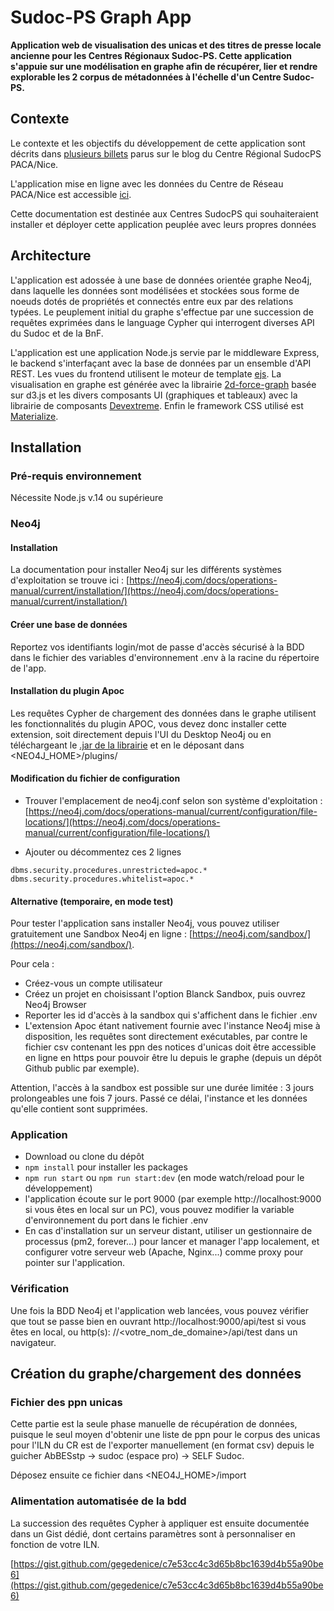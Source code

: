 # Sudoc-PS Graph App
**Application web de visualisation des unicas et des titres de presse locale ancienne pour les Centres Régionaux Sudoc-PS.
Cette application s'appuie sur une modélisation en graphe afin de récupérer, lier et rendre explorable les 2 corpus de métadonnées à l'échelle d'un Centre Sudoc-PS.**

## Contexte

Le contexte et les objectifs du développement de cette application sont décrits dans [plusieurs billets](http://bibliotheque-blogs.unice.fr/sudoc-ps/tag/application-unicapresse-locale-ancienne/) parus sur le blog du Centre Régional SudocPS PACA/Nice.

L'application mise en ligne avec les données du Centre de Réseau PACA/Nice est accessible [ici](http://sudocps.univ-cotedazur.fr/sudocps-pro-app/).

Cette documentation est destinée aux Centres SudocPS qui souhaiteraient installer et déployer cette application peuplée avec leurs propres données

## Architecture

L'application est adossée à une base de données orientée graphe Neo4j, dans laquelle les données sont modélisées et stockées sous forme de noeuds dotés de propriétés et connectés entre eux par des relations typées. Le peuplement initial du graphe s'effectue par une succession de requêtes exprimées dans le language Cypher qui interrogent diverses API du Sudoc et de la BnF.

L'application est une application Node.js servie par le middleware Express, le backend s'interfaçant avec la base de données par un ensemble d'API REST. Les vues du frontend utilisent le moteur de template [ejs](https://ejs.co/).
La visualisation en graphe est générée avec la librairie [2d-force-graph](https://github.com/vasturiano/force-graph) basée sur d3.js et les divers composants UI (graphiques et tableaux) avec la librairie de composants [Devextreme](https://js.devexpress.com/).
Enfin le framework CSS utilisé est [Materialize](https://materializecss.com/).


## Installation

### Pré-requis environnement

Nécessite Node.js v.14 ou supérieure

### Neo4j

#### Installation

La documentation pour installer Neo4j sur les différents systèmes d'exploitation se trouve ici : [https://neo4j.com/docs/operations-manual/current/installation/](https://neo4j.com/docs/operations-manual/current/installation/)

#### Créer une base de données

Reportez vos identifiants login/mot de passe d'accès sécurisé à la BDD dans le fichier des variables d'environnement .env à la racine du répertoire de l'app.

#### Installation du plugin Apoc

Les requêtes Cypher de chargement des données dans le graphe utilisent les fonctionnalités du plugin APOC, vous devez donc installer cette extension, soit directement depuis l'UI du Desktop Neo4j ou en téléchargeant le [.jar de la librairie](https://github.com/neo4j-contrib/neo4j-apoc-procedures/releases) et en le déposant dans <NEO4J_HOME>/plugins/

#### Modification du fichier de configuration

* Trouver l'emplacement de neo4j.conf selon son système d'exploitation : [https://neo4j.com/docs/operations-manual/current/configuration/file-locations/](https://neo4j.com/docs/operations-manual/current/configuration/file-locations/)

* Ajouter ou décommentez ces 2 lignes
```
dbms.security.procedures.unrestricted=apoc.*
dbms.security.procedures.whitelist=apoc.*
```

#### Alternative (temporaire, en mode test)

Pour tester l'application sans installer Neo4j, vous pouvez utiliser gratuitement une Sandbox Neo4j en ligne : [https://neo4j.com/sandbox/](https://neo4j.com/sandbox/).

Pour cela :
* Créez-vous un compte utilisateur
* Créez un projet en choisissant l'option Blanck Sandbox, puis ouvrez Neo4j Browser
* Reporter les id d'accès à la sandbox qui s'affichent dans le fichier .env
* L'extension Apoc étant nativement fournie avec l'instance Neo4j mise à disposition, les requêtes sont directement exécutables, par contre le fichier csv contenant les ppn des notices d'unicas doit être accessible en ligne en https pour pouvoir être lu depuis le graphe (depuis un dépôt Github public par exemple).

Attention, l'accès à la sandbox est possible sur une durée limitée : 3 jours prolongeables une fois 7 jours. Passé ce délai, l'instance et les données qu'elle contient sont supprimées.


### Application

* Download ou clone du dépôt
* ```npm install``` pour installer les packages 
* ```npm run start``` ou ```npm run start:dev``` (en mode watch/reload pour le développement)
* l'application écoute sur le port 9000 (par exemple http://localhost:9000 si vous êtes en local sur un PC), vous pouvez modifier la variable d'environnement du port dans le fichier .env
* En cas d'installation sur un serveur distant, utiliser un gestionnaire de processus (pm2, forever...) pour lancer et manager l'app localement, et configurer votre serveur web (Apache, Nginx...) comme proxy pour pointer sur l'application.

### Vérification

Une fois la BDD Neo4j et l'application web lancées, vous pouvez vérifier que tout se passe bien en ouvrant http://localhost:9000/api/test si vous êtes en local, ou http(s): //<votre_nom_de_domaine>/api/test dans un navigateur.

## Création du graphe/chargement des données

### Fichier des ppn unicas

Cette partie est la seule phase manuelle de récupération de données, puisque le seul moyen d'obtenir une liste de ppn pour le corpus des unicas pour l'ILN du CR est de l'exporter manuellement (en format csv) depuis le guicher AbBESstp -> sudoc (espace pro) -> SELF Sudoc.

Déposez ensuite ce fichier dans <NEO4J_HOME>/import

### Alimentation automatisée de la bdd

La succession des requêtes Cypher à appliquer est ensuite documentée dans un Gist dédié, dont certains paramètres sont à personnaliser en fonction de votre ILN.

[https://gist.github.com/gegedenice/c7e53cc4c3d65b8bc1639d4b55a90be6](https://gist.github.com/gegedenice/c7e53cc4c3d65b8bc1639d4b55a90be6)
